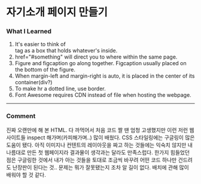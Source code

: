 # 자기소개 페이지 만들기

### What I Learned

1. It's easier to think of <div> tag as a box that holds whatever's inside.
2. href="#something" will direct you to where <a name="something"> within the same page.
3. Figure and figcaption go along together. Figcaption usually placed on the bottom of the figure.
4. When margin-left and margin-right is auto, it is placed in the center of its container(div?)
5. To make hr a dotted line, use border.
6. Font Awesome requires CDN instead of file when hosting the webpage.

---

### Comment

진짜 오랜만에 해 본 HTML. 다 까먹어서 처음 코드 짤 땐 엄청 고생했지만 이런 저런 웹사이트들 inspect 해가며(카피해가며..) 많이 배웠다. CSS 스타일링에는 구글링이 많은 도움이 됐다. 아직 이미지나 컨텐트의 레이아웃을 짜고 하는 것들에는 익숙치 않지만 내 나름대로 만든 첫 웹페이지라 결과물이 생각과는 달라도 만족스럽다. 한가지 힘들었던 점은 구글링한 것에서 내가 아는 것들을 토대로 조금씩 바꾸려 어떤 코드 하나만 건드려도 난장판이 된다는 것.. 문제는 뭐가 잘못됐는지 조차 알 길이 없다. 배치에 관해 많이 배워야 할 것 같다.